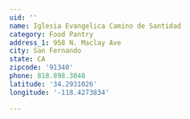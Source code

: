 ```yaml
---
uid: ''
name: Iglesia Evangelica Camino de Santidad
category: Food Pantry
address_1: 958 N. Maclay Ave
city: San Fernando
state: CA
zipcode: '91340'
phone: 818.898.3848
latitude: '34.2931026'
longitude: '-118.4273834'

---
```

